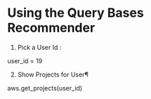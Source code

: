 
# Using the Query Bases Recommender


1. Pick a User Id : 

user_id = 19

2. Show Projects for User¶


aws.get_projects(user_id)
